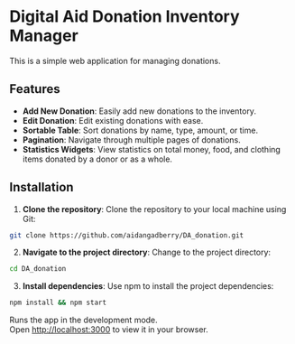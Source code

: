# Digital Aid Donation Inventory Manager

This is a simple web application for managing donations.

## Features

- **Add New Donation**: Easily add new donations to the inventory.
- **Edit Donation**: Edit existing donations with ease.
- **Sortable Table**: Sort donations by name, type, amount, or time.
- **Pagination**: Navigate through multiple pages of donations.
- **Statistics Widgets**: View statistics on total money, food, and clothing items donated by a donor or as a whole.

## Installation

1. **Clone the repository**: Clone the repository to your local machine using Git:
  ```bash
  git clone https://github.com/aidangadberry/DA_donation.git
  ```
2. **Navigate to the project directory**: Change to the project directory:
  ```bash
  cd DA_donation
  ```
3. **Install dependencies**: Use npm to install the project dependencies:
  ```bash
  npm install && npm start
  ```

Runs the app in the development mode.\
Open [http://localhost:3000](http://localhost:3000) to view it in your browser.
